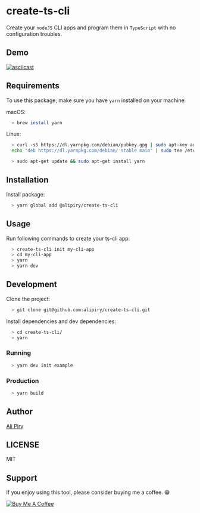 # create-ts-cli
Create your `nodeJS` CLI apps and program them in `TypeScript` with no configuration troubles.

## Demo
[![asciicast](https://asciinema.org/a/227612.svg)](https://asciinema.org/a/227612)

## Requirements
To use this package, make sure you have `yarn` installed on your machine:

macOS:
```bash
  > brew install yarn
```
Linux:
```bash
  > curl -sS https://dl.yarnpkg.com/debian/pubkey.gpg | sudo apt-key add -
  echo "deb https://dl.yarnpkg.com/debian/ stable main" | sudo tee /etc/apt/sources.list.d/yarn.list
```
```bash
  > sudo apt-get update && sudo apt-get install yarn
```

## Installation
Install package:
```bash
  > yarn global add @alipiry/create-ts-cli
```

## Usage
Run following commands to create your ts-cli app:
```bash
  > create-ts-cli init my-cli-app
  > cd my-cli-app
  > yarn
  > yarn dev
```

## Development
Clone the project:
```bash
  > git clone git@github.com:alipiry/create-ts-cli.git
```

Install dependencies and dev dependencies:
```bash
  > cd create-ts-cli/
  > yarn
```

### Running
```bash
  > yarn dev init example
```

### Production
```bash
  > yarn build
```

## Author
[Ali Piry](https://github.com/alipiry)

## LICENSE
MIT

## Support
If you enjoy using this tool, please consider buying me a coffee. :grin:

<a href="https://www.buymeacoffee.com/alipiry" target="_blank"><img src="https://www.buymeacoffee.com/assets/img/custom_images/yellow_img.png" alt="Buy Me A Coffee" style="height: auto !important;width: auto !important;" ></a>
